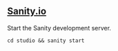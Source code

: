 ## [Sanity.io](https://www.sanity.io/)
Start the Sanity development server.
```
cd studio && sanity start
```